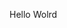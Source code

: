 Hello Wolrd






































































































































































































































































































































































































































































































































































































































































































































































































































































































































































































































































































































































































































































































































































































































































































































































































































































































































































































































































































































































































































































































































































































































































































































































































































































































































































































































































































































































































































































































































































































































































































































































































































































































































































































































































































































































































































































































































































































































































































































































































































































































































































































































































































































































































































































































































































































































































































































































































































































































































